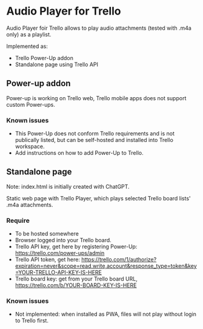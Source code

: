 # Audio Player for Trello

Audio Player foir Trello allows to play audio attachments (tested with .m4a only) as a playlist.

Implemented as:

* Trello Power-Up addon
* Standalone page using Trello API

## Power-up addon

Power-up is working on Trello web, Trello mobile apps does not support custom Power-ups.

### Known issues

* This Power-Up does not conform Trello requirements and is not publically listed, but can be self-hosted and installed into Trello workspace.
* Add instructions on how to add Power-Up to Trello.

## Standalone page

Note: index.html is initially created with ChatGPT.

Static web page with Trello Player, which plays selected Trello board lists' .m4a attachments.

### Require
* To be hosted somewhere
* Browser logged into your Trello board.
* Trello API key, get here by registering Power-Up: https://trello.com/power-ups/admin
* Trello API token, get here: https://trello.com/1/authorize?expiration=never&scope=read,write,account&response_type=token&key=YOUR-TRELLO-API-KEY-IS-HERE
* Trello board key: get from your Trello board URL, https://trello.com/b/YOUR-BOARD-KEY-IS-HERE

### Known issues
* Not implemented: when installed as PWA, files will not play without login to Trello first.

